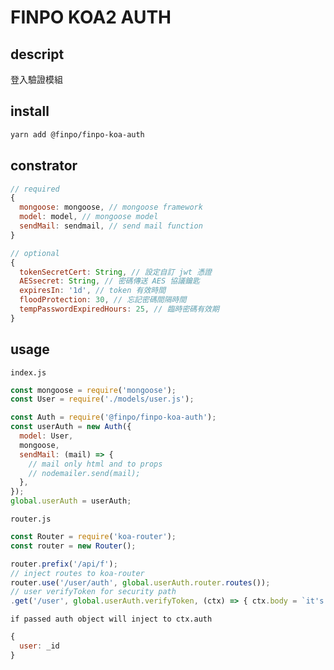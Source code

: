 # FINPO KOA2 AUTH

## descript

登入驗證模組


## install

```bash
yarn add @finpo/finpo-koa-auth
```

## constrator

```js
// required
{
  mongoose: mongoose, // mongoose framework
  model: model, // mongoose model
  sendMail: sendmail, // send mail function
}

// optional
{
  tokenSecretCert: String, // 設定自訂 jwt 憑證
  AESsecret: String, // 密碼傳送 AES 協議鑰匙
  expiresIn: '1d', // token 有效時間
  floodProtection: 30, // 忘記密碼間隔時間
  tempPasswordExpiredHours: 25, // 臨時密碼有效期
}
```

## usage
`index.js`
```js
const mongoose = require('mongoose');
const User = require('./models/user.js');

const Auth = require('@finpo/finpo-koa-auth');
const userAuth = new Auth({
  model: User,
  mongoose,
  sendMail: (mail) => {
    // mail only html and to props
    // nodemailer.send(mail);
  },
});
global.userAuth = userAuth;
```

`router.js`
```js
const Router = require('koa-router');
const router = new Router();

router.prefix('/api/f');
// inject routes to koa-router
router.use('/user/auth', global.userAuth.router.routes());
// user verifyToken for security path
.get('/user', global.userAuth.verifyToken, (ctx) => { ctx.body = `it's works!`; })
```

`if passed auth object will inject to ctx.auth`
```js
{
  user: _id
}
```